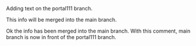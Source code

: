 Adding text on the portal111 branch.

This info will be merged into the main branch.

Ok the info has been merged into the main branch. With this comment, main branch is now in front of the portal111 branch.
